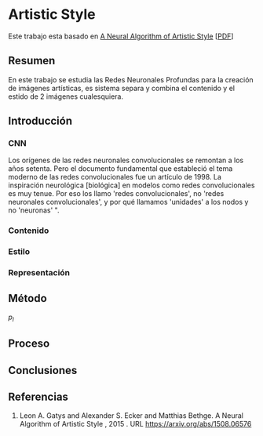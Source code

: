 # Artistic Style

Este trabajo esta basado en [A Neural Algorithm of Artistic Style](https://arxiv.org/abs/1508.06576) \[[PDF](https://arxiv.org/pdf/1508.06576.pdf)\]

## Resumen

En este trabajo se estudia las Redes Neuronales Profundas para la creación de imágenes artísticas, es sistema separa y combina el contenido y el estido de 2 imágenes cualesquiera.

## Introducción

### CNN

Los orígenes de las redes neuronales convolucionales se remontan a los años setenta. Pero el documento fundamental que estableció el tema moderno de las redes convolucionales fue un artículo de 1998. La inspiración neurológica [biológica] en modelos como redes convolucionales es muy tenue. Por eso los llamo 'redes convolucionales', no 'redes neuronales convolucionales', y por qué llamamos 'unidades' a los nodos y no 'neuronas' ".



### Contenido
### Estilo
### Representación

## Método
$p_l$

## Proceso


## Conclusiones

## Referencias

1. Leon A. Gatys and Alexander S. Ecker and Matthias Bethge. A Neural Algorithm of Artistic Style , 2015 . URL https://arxiv.org/abs/1508.06576
